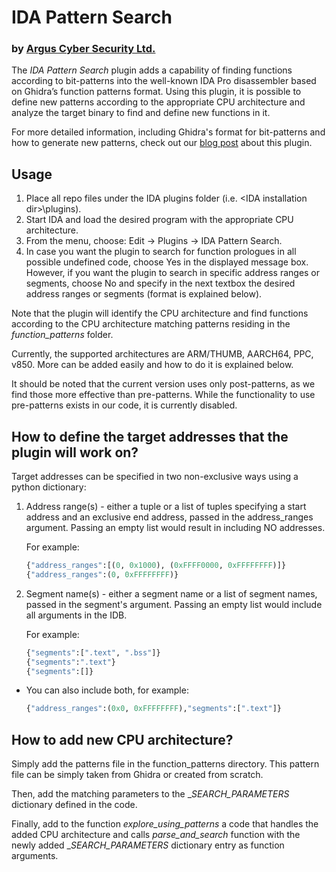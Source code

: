 # IDA Pattern Search
### by [Argus Cyber Security Ltd.](https://argus-sec.com/)
The _IDA Pattern Search_ plugin adds a capability of finding functions according to bit-patterns into the well-known IDA Pro disassembler based on Ghidra’s function patterns format. Using this plugin, it is possible to define new patterns according to the appropriate CPU architecture and analyze the target binary to find and define new functions in it.

For more detailed information, including Ghidra's format for bit-patterns and how to generate new patterns, check out our [blog post](https://argus-sec.com/using-bitfield-patterns-to-identify-functions-in-binaries/) about this plugin.

## Usage

1. Place all repo files under the IDA plugins folder (i.e. &lt;IDA installation dir>\plugins).
2. Start IDA and load the desired program with the appropriate CPU architecture.
3. From the menu, choose: Edit → Plugins → IDA Pattern Search.
4. In case you want the plugin to search for function prologues in all possible undefined code, choose Yes in the displayed message box. However, if you want the plugin to search in specific address ranges or segments, choose No and specify in the next textbox the desired address ranges or segments (format is explained below).

Note that the plugin will identify the CPU architecture and find functions according to the CPU architecture matching patterns residing in the _function_patterns_ folder.

Currently, the supported architectures are ARM/THUMB, AARCH64, PPC, v850. More can be added easily and how to do it is explained below.

It should be noted that the current version uses only post-patterns, as we find those more effective than pre-patterns. While the functionality to use pre-patterns exists in our code, it is currently disabled.


## How to define the target addresses that the plugin will work on?

Target addresses can be specified in two non-exclusive ways using a python dictionary:

1. Address range(s) - either a tuple or a list of tuples specifying a start address and an exclusive end address, passed in the address_ranges argument. Passing an empty list would result in including NO addresses.

    For example:
    ```python
    {"address_ranges":[(0, 0x1000), (0xFFFF0000, 0xFFFFFFFF)]}
    {"address_ranges":(0, 0xFFFFFFFF)}
    ```

2. Segment name(s) - either a segment name or a list of segment names, passed in the segment's argument. Passing an empty list would include all arguments in the IDB.

    For example:
    ```python
    {"segments":[".text", ".bss"]}
    {"segments":".text"}
    {"segments":[]}
    ```

* You can also include both, for example:
    ```python
    {"address_ranges":(0x0, 0xFFFFFFFF),"segments":[".text"]}
    ```

## How to add new CPU architecture?

Simply add the patterns file in the function_patterns directory. This pattern file can be simply taken from Ghidra or created from scratch.

Then, add the matching parameters to the __SEARCH_PARAMETERS_ dictionary defined in the code.

Finally, add to the function _explore_using_patterns_ a code that handles the added CPU architecture and calls _parse_and_search_ function with the newly added __SEARCH_PARAMETERS_ dictionary entry as function arguments.
